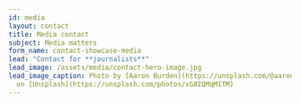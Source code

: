 ```yaml
---
id: media
layout: contact
title: Media contact
subject: Media matters
form_name: contact-showcase-media
lead: "Contact for **journalists**"
lead_image: /assets/media/contact-hero-image.jpg
lead_image_caption: Photo by [Aaron Burden](https://unsplash.com/@aaronburden)
  on [Unsplash](https://unsplash.com/photos/xG8IQMqMITM)
---
```

